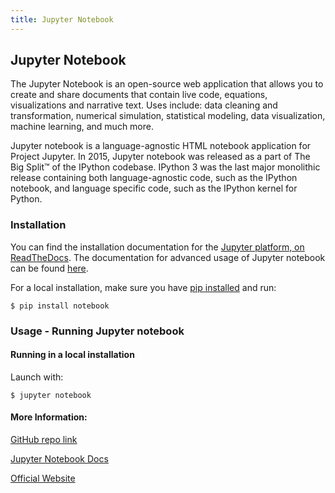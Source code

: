```yaml
---
title: Jupyter Notebook
---
```

## Jupyter Notebook

The Jupyter Notebook is an open-source web application that allows you to create and share documents that contain live code, equations, visualizations and narrative text. Uses include: data cleaning and transformation, numerical simulation, statistical modeling, data visualization, machine learning, and much more.

Jupyter notebook is a language-agnostic HTML notebook application for Project Jupyter. In 2015, Jupyter notebook was released as a part of The Big Split™ of the IPython codebase. IPython 3 was the last major monolithic release containing both language-agnostic code, such as the IPython notebook, and language specific code, such as the IPython kernel for Python.

### Installation
You can find the installation documentation for the
[Jupyter platform, on ReadTheDocs](https://jupyter.readthedocs.io/en/latest/install.html).
The documentation for advanced usage of Jupyter notebook can be found
[here](https://jupyter-notebook.readthedocs.io/en/latest/).

For a local installation, make sure you have
[pip installed](https://pip.readthedocs.io/en/stable/installing/) and run:

    $ pip install notebook

### Usage - Running Jupyter notebook

#### Running in a local installation

Launch with:

    $ jupyter notebook



<!-- The article goes here, in GitHub-flavored Markdown. Feel free to add YouTube videos, images, and CodePen/JSBin embeds  -->

#### More Information:
<!-- Please add any articles you think might be helpful to read before writing the article -->
[GitHub repo link](https://github.com/jupyter/notebook)

[Jupyter Notebook Docs](https://jupyter-notebook.readthedocs.io/)

[Official Website](https://jupyter.org/)


